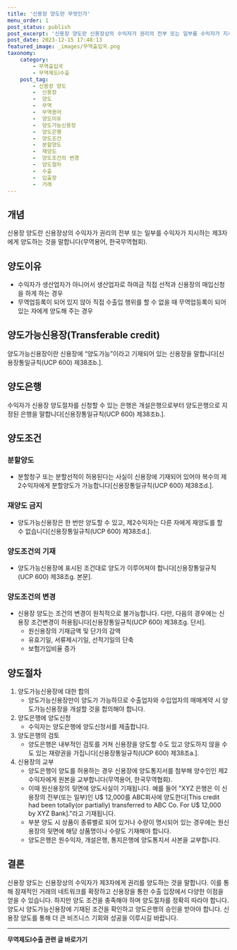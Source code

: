 ```yaml
---
title: '신용장 양도란 무엇인가'
menu_order: 1
post_status: publish
post_excerpt: '신용장 양도란 신용장상의 수익자가 권리의 전부 또는 일부를 수익자가 지시하는 제3자에게 양도하는 것을 말합니다 무역용어, 한국무역협회 .'
post_date: 2023-12-15 17:48:13
featured_image: _images/무역출입국.png
taxonomy:
    category:
        - 무역출입국
        - 무역제도Ⅰ수출
    post_tag:
        - 신용장 양도
        -  신용장
        -  양도
        -  무역
        -  무역용어
        -  양도이유
        -  양도가능신용장
        -  양도은행
        -  양도조건
        -  분할양도
        -  재양도
        -  양도조건의 변경
        -  양도절차
        -  수출
        -  입출장
        -  거래
---
```



## 개념
신용장 양도란 신용장상의 수익자가 권리의 전부 또는 일부를 수익자가 지시하는 제3자에게 양도하는 것을 말합니다(무역용어, 한국무역협회).

## 양도이유
- 수익자가 생산업자가 아니어서 생산업자로 하여금 직접 선적과 신용장의 매입신청을 하게 하는 경우
- 무역업등록이 되어 있지 않아 직접 수출입 행위를 할 수 없을 때 무역업등록이 되어 있는 자에게 양도해 주는 경우

## 양도가능신용장(Transferable credit)
양도가능신용장이란 신용장에 “양도가능”이라고 기재되어 있는 신용장을 말합니다[신용장통일규칙(UCP 600) 제38조b.].

## 양도은행
수익자가 신용장 양도절차를 신청할 수 있는 은행은 개설은행으로부터 양도은행으로 지정된 은행을 말합니다[신용장통일규칙(UCP 600) 제38조b.].

## 양도조건
### 분할양도
- 분할청구 또는 분할선적이 허용된다는 사실이 신용장에 기재되어 있어야 복수의 제2수익자에게 분할양도가 가능합니다[신용장통일규칙(UCP 600) 제38조d.].
### 재양도 금지
- 양도가능신용장은 한 번만 양도할 수 있고, 제2수익자는 다른 자에게 재양도를 할 수 없습니다[신용장통일규칙(UCP 600) 제38조d.].
### 양도조건의 기재
- 양도가능신용장에 표시된 조건대로 양도가 이루어져야 합니다[신용장통일규칙(UCP 600) 제38조g. 본문].
### 양도조건의 변경
- 신용장 양도는 조건의 변경이 원칙적으로 불가능합니다. 다만, 다음의 경우에는 신용장 조건변경이 허용됩니다[신용장통일규칙(UCP 600) 제38조g. 단서].
  - 원신용장의 기재금액 및 단가의 감액
  - 유효기일, 서류제시기일, 선적기일의 단축
  - 보험가입비율 증가

## 양도절차
1. 양도가능신용장에 대한 합의
   - 양도가능신용장만이 양도가 가능하므로 수출업자와 수입업자의 매매계약 시 양도가능신용장을 개설할 것을 합의해야 합니다.
2. 양도은행에 양도신청
   - 수익자는 양도은행에 양도신청서를 제출합니다.
3. 양도은행의 검토
   - 양도은행은 내부적인 검토를 거쳐 신용장을 양도할 수도 있고 양도하지 않을 수도 있는 재량권을 가집니다[신용장통일규칙(UCP 600) 제38조a.].
4. 신용장의 교부
   - 양도은행이 양도를 허용하는 경우 신용장에 양도통지서를 첨부해 양수인인 제2수익자에게 원본을 교부합니다(무역용어, 한국무역협회).
   - 이때 원신용장의 뒷면에 양도사실이 기재됩니다. 예를 들어 "XYZ 은행은 이 신용장의 전부(또는 일부)인 U$ 12,000를 ABC회사에 양도한다[This credit had been totally(or partially) transferred to ABC Co. For U$ 12,000 by XYZ Bank]."라고 기재됩니다.
   - 부분 양도 시 상품이 종류별로 되어 있거나 수량이 명시되어 있는 경우에는 원신용장의 뒷면에 해당 상품명이나 수량도 기재해야 합니다.
   - 양도은행은 원수익자, 개설은행, 통지은행에 양도통지서 사본을 교부합니다.

## 결론
신용장 양도는 신용장상의 수익자가 제3자에게 권리를 양도하는 것을 말합니다. 이를 통해 잠재적인 거래의 네트워크를 확장하고 신용장을 통한 수출 입장에서 다양한 이점을 얻을 수 있습니다. 하지만 양도 조건을 충족해야 하며 양도절차를 정확히 따라야 합니다. 양도시 양도가능신용장에 기재된 조건을 확인하고 양도은행의 승인을 받아야 합니다. 신용장 양도를 통해 더 큰 비즈니스 기회와 성공을 이루시길 바랍니다.
<!-- wp:separator -->
<hr class="wp-block-separator has-alpha-channel-opacity"/>
<!-- /wp:separator -->

<!-- wp:group {"backgroundColor":"base","layout":{"type":"constrained"}} -->
<div class="wp-block-group has-base-background-color has-background"><!-- wp:paragraph {"align":"center","fontSize":"medium"} -->
<p class="has-text-align-center has-large-font-size"><strong>무역제도Ⅰ수출 관련 글 바로가기</strong></p>
<!-- /wp:paragraph -->


<!-- wp:latest-posts
{"categories":[{"id":14332,"count":19,"description":"","link":"https://uknowlaw.com/category/%eb%ac%b4%ec%97%ad%ec%a0%9c%eb%8f%84%e2%85%b0%ec%88%98%ec%b6%9c/","name":"무역제도Ⅰ수출","slug":"무역제도Ⅰ수출","taxonomy":"category","parent":0,"meta":[],"_links":{"self":[{"href":"https://uknowlaw.com/wp-json/wp/v2/categories/14332"}],"collection":[{"href":"https://uknowlaw.com/wp-json/wp/v2/categories"}],"about":[{"href":"https://uknowlaw.com/wp-json/wp/v2/taxonomies/category"}],"wp:post_type":[{"href":"https://uknowlaw.com/wp-json/wp/v2/posts?categories=14332"}],"curies":[{"name":"wp","href":"https://api.w.org/{rel}","templated":true}]}}],"postsToShow":100,"excerptLength":28,"postLayout":"grid","columns":2,"featuredImageAlign":"left","featuredImageSizeSlug":"large","fontSize":"small"} /--></div>
<!-- /wp:group -->